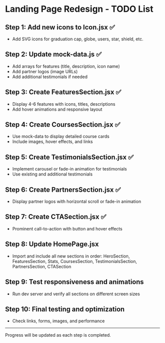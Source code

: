 # Landing Page Redesign - TODO List

## Step 1: Add new icons to Icon.jsx ✅
- Add SVG icons for graduation cap, globe, users, star, shield, etc.

## Step 2: Update mock-data.js ✅
- Add arrays for features (title, description, icon name)
- Add partner logos (image URLs)
- Add additional testimonials if needed

## Step 3: Create FeaturesSection.jsx ✅
- Display 4-6 features with icons, titles, descriptions
- Add hover animations and responsive layout

## Step 4: Create CoursesSection.jsx ✅
- Use mock-data to display detailed course cards
- Include images, hover effects, and links

## Step 5: Create TestimonialsSection.jsx ✅
- Implement carousel or fade-in animation for testimonials
- Use existing and additional testimonials

## Step 6: Create PartnersSection.jsx ✅
- Display partner logos with horizontal scroll or fade-in animation

## Step 7: Create CTASection.jsx ✅
- Prominent call-to-action with button and hover effects

## Step 8: Update HomePage.jsx
- Import and include all new sections in order:
  HeroSection, FeaturesSection, Stats, CoursesSection, TestimonialsSection, PartnersSection, CTASection

## Step 9: Test responsiveness and animations
- Run dev server and verify all sections on different screen sizes

## Step 10: Final testing and optimization
- Check links, forms, images, and performance

---

Progress will be updated as each step is completed.
